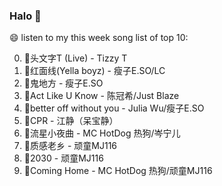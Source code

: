 

### Halo 👋

😄 listen to my this week song list of top 10:

0. 🌈头文字T (Live) - Tizzy T
1. 🌈红面线(Yella boyz) - 瘦子E.SO/LC
2. 🌈鬼地方 - 瘦子E.SO
3. 🌈Act Like U Know - 陈冠希/Just Blaze
4. 🌈better off without you - Julia Wu/瘦子E.SO
5. 🌈CPR - 江静（呆宝静）
6. 🌈流星小夜曲 - MC HotDog 热狗/岑宁儿
7. 🌈质感老乡 - 顽童MJ116
8. 🌈2030 - 顽童MJ116
9. 🌈Coming Home - MC HotDog 热狗/顽童MJ116

